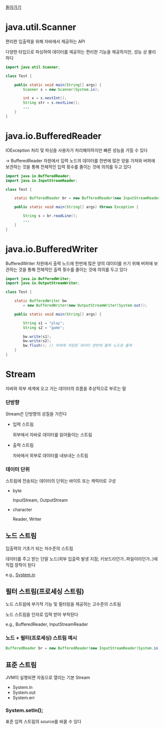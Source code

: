 [돌아가기](./README.md)

# java.util.Scanner

편리한 입출력을 위해 자바에서 제공하는 API

다양한 타입으로 파싱하여 데이터를 제공하는 편리한 기능을 제공하지만, 성능 상 불리하다

```java
import java.util.Scanner;

class Test {

	public static void main(String[] args) {
		Scanner s = new Scanner(System.in);

		int x = s.nextInt();
		String str = s.nextLine();
		...
	}
}
```

# java.io.BufferedReader

IOException 처리 및 파싱을 사용자가 처리해야하지만 빠른 성능을 가질 수 있다

→ BufferedReader 차원에서 입력 노드의 데이터를 한번에 많은 양을 가져와 버퍼에 보관하는 것을 통해 전체적인 입력 횟수를 줄이는 것에 의의를 두고 있다

```java
import java.io.BufferedReader;
import java.io.InputStreamReader;

class Test {

	static BufferedReader br = new BufferedReader(new InputStreamReader(System.in));

	public static void main(String[] args) throws Exception {

		String s = br.readLine();
		...
	}
}
```

# java.io.BufferedWriter

BufferedWriter 차원에서 출력 노드에 한번에 많은 양의 데이터를 쓰기 위해 버퍼에 보관하는 것을 통해 전체적인 출력 횟수를 줄이는 것에 의의를 두고 있다

```java
import java.io.BufferedWriter;
import java.io.OutputStreamWriter;

class Test {

	static BufferedWriter bw
		= new BufferedWriter(new OutputStreamWriter(System.out));

	public static void main(String[] args) {

		String s1 = "play";
		String s2 = "game";

		bw.write(s1);
		bw.write(s2);
		bw.flush(); // 버퍼에 저장된 데이터 한번에 출력 노드로 출력
	}
}
```

# **Stream**

자바와 외부 세계에 오고 가는 데이터의 흐름을 추상적으로 부르는 말

### **단방향**

Stream은 단방향의 성질을 가진다

- 입력 스트림

    외부에서 자바로 데이터를 읽어들이는 스트림

- 출력 스트림

    자바에서 외부로 데이터를 내보내는 스트림

### **데이터 단위**

스트림에 전송되는 데이터의 단위는 바이트 또는 캐릭터로 구성

- byte

    InputStream, OutputStream

- character

    Reader, Writer

## **노드 스트림**

입출력의 기초가 되는 저수준의 스트림

데이터를 주고 받는 단말 노드(외부 입출력 발생 지점; 키보드라던가..파일이라던가..)에 직접 장착이 된다

e.g., [System.in](http://system.in/)

## **필터 스트림(프로세싱 스트림)**

노드 스트림에 부가적 기능 및 필터링을 제공하는 고수준의 스트림

노드 스트림을 인자로 입력 받아 부착된다

e.g., BufferedReader, InputStreamReader

### **노드 + 필터(프로세싱) 스트림 예시**

```java
BufferedReader br = new BufferedReader(new InputStreamReader(System.in));
```

## **표준 스트림**

JVM이 실행되면 자동으로 열리는 기본 Stream

- System.in
- System.out
- System.err

### **System.setIn();**

표준 입력 스트림의 source를 바꿀 수 있다
